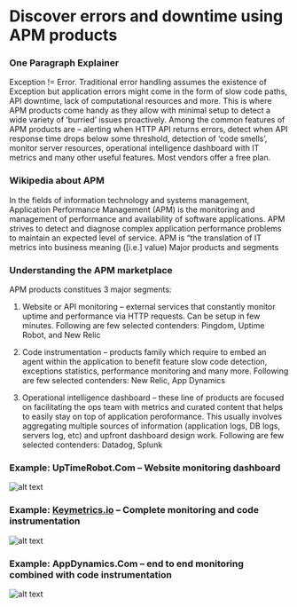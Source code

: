 # Discover errors and downtime using APM products


### One Paragraph Explainer

Exception != Error. Traditional error handling assumes the existence of Exception but application errors might come in the form of slow code paths, API downtime, lack of computational resources and more. This is where APM products come handy as they allow with minimal setup to detect a wide variety of ‘burried’ issues proactively. Among the common features of APM products are – alerting when HTTP API returns errors, detect when API response time drops below some threshold, detection of ‘code smells’, monitor server resources, operational intelligence dashboard with IT metrics and many other useful features. Most vendors offer a free plan.

### Wikipedia about APM

In the fields of information technology and systems management, Application Performance Management (APM) is the monitoring and management of performance and availability of software applications. APM strives to detect and diagnose complex application performance problems to maintain an expected level of service. APM is “the translation of IT metrics into business meaning ([i.e.] value)
Major products and segments

### Understanding the APM marketplace

APM products constitues 3 major segments:

1. Website or API monitoring – external services that constantly monitor uptime and performance via HTTP requests. Can be setup in few minutes. Following are few selected contenders: Pingdom, Uptime Robot, and New Relic

2. Code instrumentation – products family which require to embed an agent within the application to benefit feature slow code detection, exceptions statistics, performance monitoring and many more. Following are few selected contenders: New Relic, App Dynamics

3. Operational intelligence dashboard – these line of products are focused on facilitating the ops team with metrics and curated content that helps to easily stay on top of application peroformance. This usually involves aggregating multiple sources of information (application logs, DB logs, servers log, etc) and upfront dashboard design work. Following are few selected contenders: Datadog, Splunk    



 ### Example: UpTimeRobot.Com – Website monitoring dashboard
![alt text](https://github.com/i0natan/nodebestpractices/blob/master/assets/images/uptimerobot.jpg "Website monitoring dashboard")

### Example: [Keymetrics.io](https://keymetrics.io) – Complete monitoring and code instrumentation
![alt text](https://github.com/Unitech/nodebestpractices/blob/master/assets/images/apm-keymetrics.png "Website monitoring dashboard")

 ### Example: AppDynamics.Com – end to end monitoring combined with code instrumentation
![alt text](https://github.com/i0natan/nodebestpractices/blob/master/assets/images/app-dynamics-dashboard.png "end to end monitoring combined with code instrumentation")
